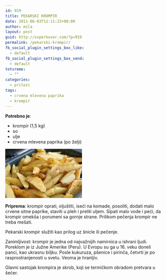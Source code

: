 ```yaml
---
id: 919
title: PEKARSKI KROMPIR
date: 2011-06-03T12:11:23+00:00
author: mila
layout: post
guid: http://superkuvar.com/?p=919
permalink: /pekarski-krompir/
fb_social_plugin_settings_box_like:
  - default
fb_social_plugin_settings_box_send:
  - default
totvreme:
  - ""
categories:
  - prilozi
tags:
  - crvena mlevena paprika
  - krompir
---
```

**Potrebno je**:

  * krompir (1,5 kg)
  * so
  * ulje
  * crvena mlevena paprika (po želji)

<img class="alignnone size-full wp-image-939" title="pekarski krompir" src="/wp-content/uploads/2011/06/pekarski-krompir-e1307103069619.jpg" alt="" width="244" height="156" /> 

**Priprema**: krompir oprati, oljuštiti, iseći na komade, posoliti, dodati malo crvene sitne paprike, staviti u pleh i preliti uljem. Sipati malo vode i peći, da krompir omekša i porumeni sa gornje strane. Prilikom pečenja krompir ne treba mešati.

Pekarski krompir služiti kao prilog uz šnicle ili pečenje.

Zanimljivost: krompir je jedna od najvažnijih namirnica u ishrani ljudi. Poreklom je iz Južne Amerike (Peru). U Evropu su ga u 16. veku doneli  panci, kao ukrasnu biljku. Posle kukuruza, pšenice i pirinča, četvrti je po rasprostranjenosti u svetu. Veoma je hranljiv.

Glavni sastojak krompira je skrob, koji se termičkom obradom pretvara u šećer.